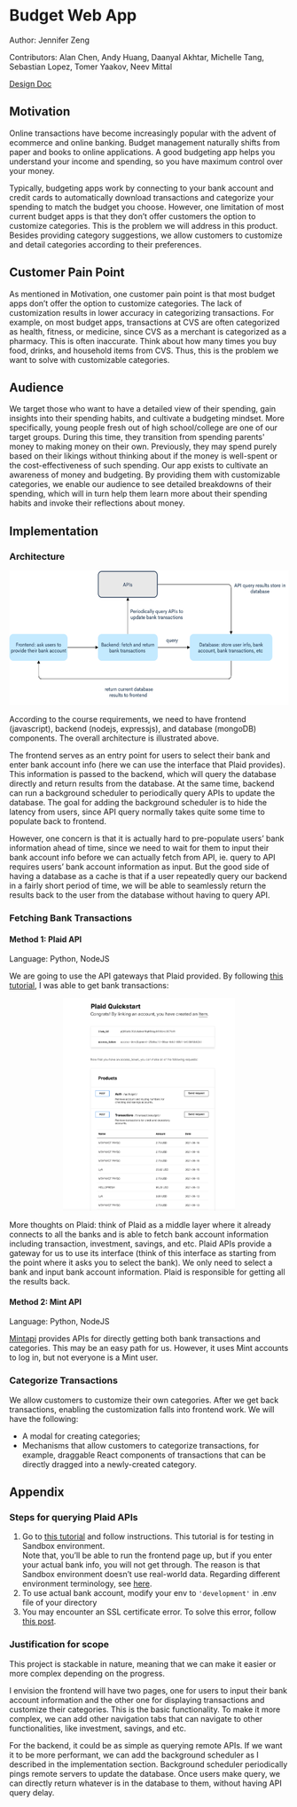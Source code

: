 # Budget Web App 
Author: Jennifer Zeng

Contributors: Alan Chen, Andy Huang, Daanyal Akhtar, Michelle Tang, Sebastian Lopez, Tomer Yaakov, Neev Mittal

[Design Doc](https://docs.google.com/document/d/1yhA75AGxCYOdqQVFb3dU0rH4Cb3hcuQu0ZmYiSqXpFA/edit#heading=h.wmr0r83w17jn)

## Motivation 
Online transactions have become increasingly popular with the advent of ecommerce and online banking. 
Budget management naturally shifts from paper and books to online applications. 
A good budgeting app helps you understand your income and spending, so you have maximum control over your money. 

Typically, budgeting apps work by connecting to your bank account and credit cards to automatically download 
transactions and categorize your spending to match the budget you choose. However, one limitation of most 
current budget apps is that they don’t offer customers the option to customize categories. 
This is the problem we will address in this product. 
Besides providing category suggestions, we allow customers to customize and detail categories according to their preferences. 


## Customer Pain Point 
As mentioned in Motivation, one customer pain point is that most budget apps don’t offer 
the option to customize categories. The lack of customization results in lower accuracy in 
categorizing transactions. For example, on most budget apps, transactions at CVS are often 
categorized as health, fitness, or medicine, since CVS as a merchant is categorized as a pharmacy. 
This is often inaccurate. Think about how many times you buy food, drinks, and household items from CVS. 
Thus, this is the problem we want to solve with customizable categories.


## Audience 
We target those who want to have a detailed view of their spending, gain insights into their spending habits, and cultivate 
a budgeting mindset. More specifically, young people fresh out of high school/college are one of our target groups. During this time, 
they transition from spending parents' money to making money on their own. Previously, they may spend purely based on their likings without 
thinking about if the money is well-spent or the cost-effectiveness of such spending. Our app exists to cultivate an awareness of money and 
budgeting. By providing them with customizable categories, we enable our audience to see detailed breakdowns of their spending, 
which will in turn help them learn more about their spending habits and invoke their reflections about money. 

## Implementation 

### Architecture 
<p align="center">  
    <img src="./images/architecture.png" width="568" height="242"> 
</p>

According to the course requirements, we need to have frontend (javascript), backend (nodejs, expressjs), 
and database (mongoDB) components. The overall architecture is illustrated above. 

The frontend serves as an entry point for users to select their bank and enter bank account info 
(here we can use the interface that Plaid provides). This information is passed to the backend, 
which will query the database directly and return results from the database. At the same time, 
backend can run a background scheduler to periodically query APIs to update the database. 
The goal for adding the background scheduler is to hide the latency from users, since API query 
normally takes quite some time to populate back to frontend. 

However, one concern is that it is actually hard to pre-populate users’ bank information ahead of time, 
since we need to wait for them to input their bank account info before we can actually fetch from API, 
ie. query to API requires users’ bank account information as input. But the good side of having a database as 
a cache is that if a user repeatedly query our backend in a fairly short period of time, we will be able to 
seamlessly return the results back to the user from the database without having to query API. 


### Fetching Bank Transactions 

#### Method 1: Plaid API 
Language: Python, NodeJS 

We are going to use the API gateways that Plaid provided. By following [this tutorial](https://dashboard.plaid.com/overview/sandbox), 
I was able to get bank transactions: 
<p align="center">  
    <img src="./images/transaction.png" width="310" height="384"> 
</p>

More thoughts on Plaid: think of Plaid as a middle layer where it already connects to all the banks and is 
able to fetch bank account information including transaction, investment, savings, and etc. Plaid APIs provide a 
gateway for us to use its interface (think of this interface as starting from the point where it asks you to select the bank). 
We only need to select a bank and input bank account information. Plaid is responsible for getting all the results back. 


#### Method 2: Mint API 
Language: Python, NodeJS

[Mintapi](https://github.com/dhleong/pepper-mint) provides APIs for directly getting both bank transactions and categories. 
This may be an easy path for us. However, it uses Mint accounts to log in, but not everyone is a Mint user. 


### Categorize Transactions 
We allow customers to customize their own categories. After we get back transactions, enabling the customization 
falls into frontend work. We will have the following: 
* A modal for creating categories; 
* Mechanisms that allow customers to categorize transactions, for example, 
draggable React components of transactions that can be directly dragged into a newly-created category. 


## Appendix 
### Steps for querying Plaid APIs 
1. Go to [this tutorial](https://dashboard.plaid.com/overview/sandbox) and follow instructions. This tutorial is for testing in Sandbox environment.  
Note that, you’ll be able to run the frontend page up, but if you enter your actual bank info, you will not get through. 
The reason is that Sandbox environment doesn’t use real-world data. Regarding different environment terminology, see [here](https://plaid.com/docs/quickstart/glossary/#environments).
2. To use actual bank account, modify your env to ```'development'``` in .env file of your directory 
3. You may encounter an SSL certificate error. To solve this error, follow [this post](https://stackoverflow.com/questions/50236117/scraping-ssl-certificate-verify-failed-error-for-http-en-wikipedia-org). 

### Justification for scope
This project is stackable in nature, meaning that we can make it easier or more complex depending on the progress. 

I envision the frontend will have two pages, one for users to input their bank account information and the other 
one for displaying transactions and customize their categories. This is the basic functionality. To make it more complex,
we can add other navigation tabs that can navigate to other functionalities, like investment, savings, and etc. 

For the backend, it could be as simple as querying remote APIs. If we want it to be more performant, we can add the background scheduler
as I described in the implementation section. Background scheduler periodically pings remote servers to update the database. Once users make
query, we can directly return whatever is in the database to them, without having API query delay. 



